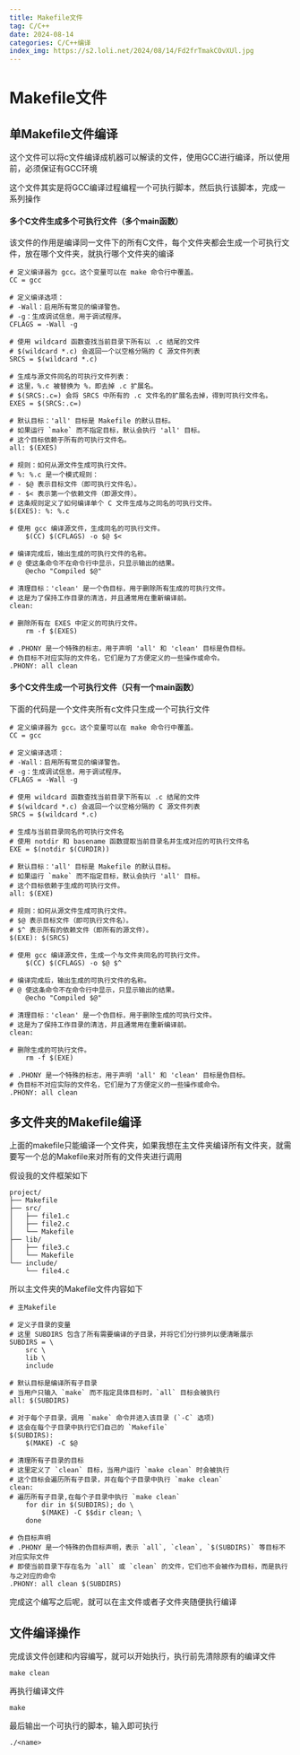 ```yaml
---
title: Makefile文件
tag: C/C++
date: 2024-08-14
categories: C/C++编译
index_img: https://s2.loli.net/2024/08/14/Fd2frTmakCOvXUl.jpg
---
```


# Makefile文件

## 单Makefile文件编译

这个文件可以将c文件编译成机器可以解读的文件，使用GCC进行编译，所以使用前，必须保证有GCC环境

这个文件其实是将GCC编译过程编程一个可执行脚本，然后执行该脚本，完成一系列操作

#### 多个C文件生成多个可执行文件（多个main函数）

该文件的作用是编译同一文件下的所有C文件，每个文件夹都会生成一个可执行文件，放在哪个文件夹，就执行哪个文件夹的编译

```
# 定义编译器为 gcc。这个变量可以在 make 命令行中覆盖。
CC = gcc

# 定义编译选项：
# -Wall：启用所有常见的编译警告。
# -g：生成调试信息，用于调试程序。
CFLAGS = -Wall -g

# 使用 wildcard 函数查找当前目录下所有以 .c 结尾的文件
# $(wildcard *.c) 会返回一个以空格分隔的 C 源文件列表
SRCS = $(wildcard *.c)

# 生成与源文件同名的可执行文件列表：
# 这里，%.c 被替换为 %，即去掉 .c 扩展名。
# $(SRCS:.c=) 会将 SRCS 中所有的 .c 文件名的扩展名去掉，得到可执行文件名。
EXES = $(SRCS:.c=)

# 默认目标：'all' 目标是 Makefile 的默认目标。
# 如果运行 `make` 而不指定目标，默认会执行 'all' 目标。
# 这个目标依赖于所有的可执行文件名。
all: $(EXES)

# 规则：如何从源文件生成可执行文件。
# %: %.c 是一个模式规则：
# - $@ 表示目标文件（即可执行文件名）。
# - $< 表示第一个依赖文件（即源文件）。
# 这条规则定义了如何编译单个 C 文件生成与之同名的可执行文件。
$(EXES): %: %.c

# 使用 gcc 编译源文件，生成同名的可执行文件。
	$(CC) $(CFLAGS) -o $@ $<

# 编译完成后，输出生成的可执行文件的名称。
# @ 使这条命令不在命令行中显示，只显示输出的结果。
	@echo "Compiled $@"

# 清理目标：'clean' 是一个伪目标，用于删除所有生成的可执行文件。
# 这是为了保持工作目录的清洁，并且通常用在重新编译前。
clean:

# 删除所有在 EXES 中定义的可执行文件。
	rm -f $(EXES)

# .PHONY 是一个特殊的标志，用于声明 'all' 和 'clean' 目标是伪目标。
# 伪目标不对应实际的文件名，它们是为了方便定义的一些操作或命令。
.PHONY: all clean
```

#### 多个C文件生成一个可执行文件（只有一个main函数）

下面的代码是一个文件夹所有c文件只生成一个可执行文件

```
# 定义编译器为 gcc。这个变量可以在 make 命令行中覆盖。
CC = gcc

# 定义编译选项：
# -Wall：启用所有常见的编译警告。
# -g：生成调试信息，用于调试程序。
CFLAGS = -Wall -g

# 使用 wildcard 函数查找当前目录下所有以 .c 结尾的文件
# $(wildcard *.c) 会返回一个以空格分隔的 C 源文件列表
SRCS = $(wildcard *.c)

# 生成与当前目录同名的可执行文件名
# 使用 notdir 和 basename 函数提取当前目录名并生成对应的可执行文件名
EXE = $(notdir $(CURDIR))

# 默认目标：'all' 目标是 Makefile 的默认目标。
# 如果运行 `make` 而不指定目标，默认会执行 'all' 目标。
# 这个目标依赖于生成的可执行文件。
all: $(EXE)

# 规则：如何从源文件生成可执行文件。
# $@ 表示目标文件（即可执行文件名）。
# $^ 表示所有的依赖文件（即所有的源文件）。
$(EXE): $(SRCS)

# 使用 gcc 编译源文件，生成一个与文件夹同名的可执行文件。
	$(CC) $(CFLAGS) -o $@ $^

# 编译完成后，输出生成的可执行文件的名称。
# @ 使这条命令不在命令行中显示，只显示输出的结果。
	@echo "Compiled $@"

# 清理目标：'clean' 是一个伪目标，用于删除生成的可执行文件。
# 这是为了保持工作目录的清洁，并且通常用在重新编译前。
clean:

# 删除生成的可执行文件。
	rm -f $(EXE)

# .PHONY 是一个特殊的标志，用于声明 'all' 和 'clean' 目标是伪目标。
# 伪目标不对应实际的文件名，它们是为了方便定义的一些操作或命令。
.PHONY: all clean
```

## 多文件夹的Makefile编译

上面的makefile只能编译一个文件夹，如果我想在主文件夹编译所有文件夹，就需要写一个总的Makefile来对所有的文件夹进行调用

假设我的文件框架如下

```
project/
├── Makefile
├── src/
│   ├── file1.c
│   ├── file2.c
│   └── Makefile
├── lib/
│   ├── file3.c
│   └── Makefile
└── include/
    └── file4.c
```

所以主文件夹的Makefile文件内容如下

```
# 主Makefile

# 定义子目录的变量
# 这里 SUBDIRS 包含了所有需要编译的子目录，并将它们分行排列以便清晰展示
SUBDIRS = \
    src \
    lib \
    include

# 默认目标是编译所有子目录
# 当用户只输入 `make` 而不指定具体目标时，`all` 目标会被执行
all: $(SUBDIRS)

# 对于每个子目录，调用 `make` 命令并进入该目录 (`-C` 选项)
# 这会在每个子目录中执行它们自己的 `Makefile`
$(SUBDIRS):
	$(MAKE) -C $@

# 清理所有子目录的目标
# 这里定义了 `clean` 目标，当用户运行 `make clean` 时会被执行
# 这个目标会遍历所有子目录，并在每个子目录中执行 `make clean`
clean:
# 遍历所有子目录,在每个子目录中执行 `make clean`
	for dir in $(SUBDIRS); do \
		$(MAKE) -C $$dir clean; \
	done

# 伪目标声明
# .PHONY 是一个特殊的伪目标声明，表示 `all`, `clean`, `$(SUBDIRS)` 等目标不对应实际文件
# 即使当前目录下存在名为 `all` 或 `clean` 的文件，它们也不会被作为目标，而是执行与之对应的命令
.PHONY: all clean $(SUBDIRS)
```

完成这个编写之后呢，就可以在主文件或者子文件夹随便执行编译

## 文件编译操作

完成该文件创建和内容编写，就可以开始执行，执行前先清除原有的编译文件

```
make clean
```

再执行编译文件

```
make
```

最后输出一个可执行的脚本，输入即可执行

```
./<name>
```

